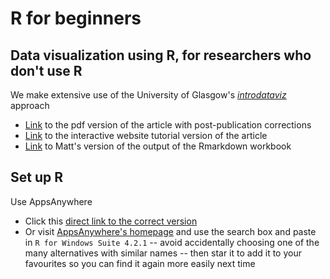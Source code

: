 # R for beginners

<!--[Link](https://github.com/mjgreen/workbook/archive/refs/heads/main.zip) to download this repository as a zip file-->
## Data visualization using R, for researchers who don't use R

We make extensive use of the University of Glasgow's [_introdataviz_](https://doi.org/10.1177/25152459221074654) approach
<!--, _Data Visualization Using R, for Researchers Who Do Not Use R_ [(Nordmann et al., 2022)](https://doi.org/10.1177/25152459221074654)-->

* [Link](https://osf.io/5e64r) to the pdf version of the article with post-publication corrections 
* [Link](https://psyteachr.github.io/introdataviz/index.html) to the interactive website tutorial version of the article
* [Link](https://mjgreen.github.io/workbook/workbook-mjg.html) to Matt's version of the output of the Rmarkdown workbook

## Set up R

Use AppsAnywhere

* Click this [direct link to the correct version](https://appsanywhere.bournemouth.ac.uk?id=2468&name=R%20for%20Windows%20Suite%204.2.1)
* Or visit [AppsAnywhere's homepage](https://appsanywhere.bournemouth.ac.uk) and use the search box and paste in `R for Windows Suite 4.2.1` -- avoid accidentally choosing one of the many alternatives with similar names -- then star it to add it to your favourites so you can find it again more easily next time
  


